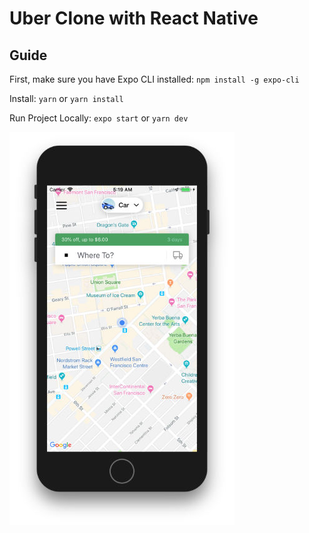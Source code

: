 # Uber Clone with React Native

## Guide

First, make sure you have Expo CLI installed: `npm install -g expo-cli`

Install: `yarn` or `yarn install`

Run Project Locally: `expo start` or `yarn dev`


<p align="left">
  <img src="screenshots/screenshot-v0.0.1.jpg?raw=true" width="360" />
</p>
